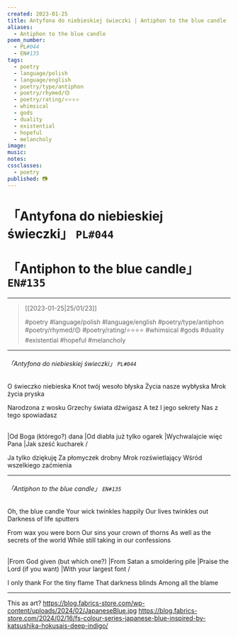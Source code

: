 ```yaml
---
created: 2023-01-25
title: Antyfona do niebieskiej świeczki | Antiphon to the blue candle
aliases:
  - Antiphon to the blue candle
poem_number:
  - PL#044
  - EN#135
tags:
  - poetry
  - language/polish
  - language/english
  - poetry/type/antiphon
  - poetry/rhymed/🟡
  - poetry/rating/⭐⭐⭐⭐
  - whimsical
  - gods
  - duality
  - existential
  - hopeful
  - melancholy
image:
music:
notes:
cssclasses:
  - poetry
published: 📷
---
```

# 「Antyfona do niebieskiej świeczki」 `PL#044`
# 「Antiphon to the blue candle」 `EN#135`

---

> [[2023-01-25|25/01/23]]
> 
> #poetry 
> #language/polish #language/english 
> #poetry/type/antiphon 
> #poetry/rhymed/🟡 
> #poetry/rating/⭐⭐⭐⭐ 
> #whimsical #gods #duality #existential #hopeful #melancholy 

---

###### 「Antyfona do niebieskiej świeczki」 `PL#044`
O świeczko niebieska
Knot twój wesoło błyska
Życia nasze wybłyska
Mrok życia pryska

Narodzona z wosku
Grzechy świata dźwigasz
A też I jego sekrety
Nas z tego spowiadasz 

\
 |Od Boga (którego?) dana
 |Od diabła już tylko ogarek
 |Wychwalajcie więc Pana
 |Jak sześć kucharek
/

Ja tylko dziękuję
Za płomyczek drobny
Mrok rozświetlający
Wśród wszelkiego zaćmienia

---

######  「Antiphon to the blue candle」 `EN#135`
Oh, the blue candle
Your wick twinkles happily
Our lives twinkles out
Darkness of life sputters

From wax you were born
Our sins your crown of thorns
As well as the secrets of the world
While still taking in our confessions

\
 |From God given (but which one?)
 |From Satan a smoldering pile
 |Praise the Lord (if you want)
 |With your largest font
/

I only thank
For the tiny flame
That darkness blinds
Among all the blame






---
This as art? https://blog.fabrics-store.com/wp-content/uploads/2024/02/JapaneseBlue.jpg
https://blog.fabrics-store.com/2024/02/16/fs-colour-series-japanese-blue-inspired-by-katsushika-hokusais-deep-indigo/